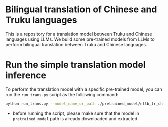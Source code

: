 # Bilingual translation of Chinese and Truku languages
This is a repository for a translation model between Truku and Chinese languages using LLMs. We build some pre-trained models from LLMs to perform bilingual translation between Truku and Chinese languages.

# Run the simple translation model inference
To perform the translation model with a specific pre-trained model, you can run the `run_trans.py` script as the following command:
```bash
python run_trans.py --model_name_or_path ./pretrained_model/nllb_tr_ch
```
* before running the script, please make sure that the model in `pretrained_model` path is already downloaded and extracted 

